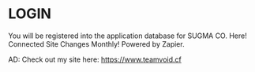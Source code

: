 # LOGIN
You will be registered into the application database for SUGMA CO. Here! Connected Site Changes Monthly!
Powered by Zapier.

AD: Check out my site here: https://www.teamvoid.cf
